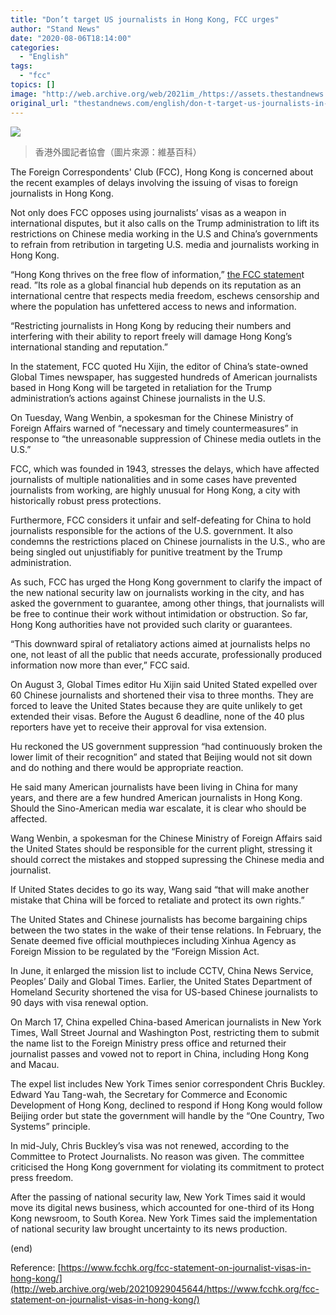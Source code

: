 ```yaml
---
title: "Don’t target US journalists in Hong Kong, FCC urges"
author: "Stand News"
date: "2020-08-06T18:14:00"
categories:
  - "English"
tags:
  - "fcc"
topics: []
image: "http://web.archive.org/web/2021im_/https://assets.thestandnews.com/media/photos/OldDairyFarmDepot_NorthBlock_JjDXX.png"
original_url: "thestandnews.com/english/don-t-target-us-journalists-in-hong-kong-fcc-urges"
---
```

![](http://web.archive.org/web/2021im_/https://assets.thestandnews.com/media/photos/OldDairyFarmDepot_NorthBlock_JjDXX.png)
> 香港外國記者協會（圖片來源：維基百科）

The Foreign Correspondents' Club (FCC), Hong Kong is concerned about the recent examples of delays involving the issuing of visas to foreign journalists in Hong Kong.

Not only does FCC opposes using journalists’ visas as a weapon in international disputes, but it also calls on the Trump administration to lift its restrictions on Chinese media working in the U.S and China’s governments to refrain from retribution in targeting U.S. media and journalists working in Hong Kong.

“Hong Kong thrives on the free flow of information,” [the FCC statemen](http://web.archive.org/web/20210929045644/https://www.fcchk.org/fcc-statement-on-journalist-visas-in-hong-kong/)t read. ”Its role as a global financial hub depends on its reputation as an international centre that respects media freedom, eschews censorship and where the population has unfettered access to news and information.

“Restricting journalists in Hong Kong by reducing their numbers and interfering with their ability to report freely will damage Hong Kong’s international standing and reputation.”

In the statement, FCC quoted Hu Xijin, the editor of China’s state-owned Global Times newspaper, has suggested hundreds of American journalists based in Hong Kong will be targeted in retaliation for the Trump administration’s actions against Chinese journalists in the U.S.

On Tuesday, Wang Wenbin, a spokesman for the Chinese Ministry of Foreign Affairs warned of “necessary and timely countermeasures” in response to “the unreasonable suppression of Chinese media outlets in the U.S.”

FCC, which was founded in 1943, stresses the delays, which have affected journalists of multiple nationalities and in some cases have prevented journalists from working, are highly unusual for Hong Kong, a city with historically robust press protections.

Furthermore, FCC considers it unfair and self-defeating for China to hold journalists responsible for the actions of the U.S. government. It also condemns the restrictions placed on Chinese journalists in the U.S., who are being singled out unjustifiably for punitive treatment by the Trump administration.

As such, FCC has urged the Hong Kong government to clarify the impact of the new national security law on journalists working in the city, and has asked the government to guarantee, among other things, that journalists will be free to continue their work without intimidation or obstruction. So far, Hong Kong authorities have not provided such clarity or guarantees.

“This downward spiral of retaliatory actions aimed at journalists helps no one, not least of all the public that needs accurate, professionally produced information now more than ever,” FCC said.

On August 3, Global Times editor Hu Xijin said United Stated expelled over 60 Chinese journalists and shortened their visa to three months. They are forced to leave the United States because they are quite unlikely to get extended their visas. Before the August 6 deadline, none of the 40 plus reporters have yet to receive their approval for visa extension.

Hu reckoned the US government suppression “had continuously broken the lower limit of their recognition” and stated that Beijing would not sit down and do nothing and there would be appropriate reaction.

He said many American journalists have been living in China for many years, and there are a few hundred American journalists in Hong Kong. Should the Sino-American media war escalate, it is clear who should be affected.

Wang Wenbin, a spokesman for the Chinese Ministry of Foreign Affairs said the United States should be responsible for the current plight, stressing it should correct the mistakes and stopped supressing the Chinese media and journalist.

If United States decides to go its way, Wang said “that will make another mistake that China will be forced to retaliate and protect its own rights.”

The United States and Chinese journalists has become bargaining chips between the two states in the wake of their tense relations. In February, the Senate deemed five official mouthpieces including Xinhua Agency as Foreign Mission to be regulated by the “Foreign Mission Act.

In June, it enlarged the mission list to include CCTV, China News Service, Peoples’ Daily and Global Times. Earlier, the United States Department of Homeland Security shortened the visa for US-based Chinese journalists to 90 days with visa renewal option.

On March 17, China expelled China-based American journalists in New York Times, Wall Street Journal and Washington Post, restricting them to submit the name list to the Foreign Ministry press office and returned their journalist passes and vowed not to report in China, including Hong Kong and Macau.

The expel list includes New York Times senior correspondent Chris Buckley. Edward Yau Tang-wah, the Secretary for Commerce and Economic Development of Hong Kong, declined to respond if Hong Kong would follow Beijing order but state the government will handle by the “One Country, Two Systems” principle.

In mid-July, Chris Buckley’s visa was not renewed, according to the Committee to Protect Journalists. No reason was given. The committee criticised the Hong Kong government for violating its commitment to protect press freedom.

After the passing of national security law, New York Times said it would move its digital news business, which accounted for one-third of its Hong Kong newsroom, to South Korea. New York Times said the implementation of national security law brought uncertainty to its news production.

(end)

Reference: [https://www.fcchk.org/fcc-statement-on-journalist-visas-in-hong-kong/](http://web.archive.org/web/20210929045644/https://www.fcchk.org/fcc-statement-on-journalist-visas-in-hong-kong/)